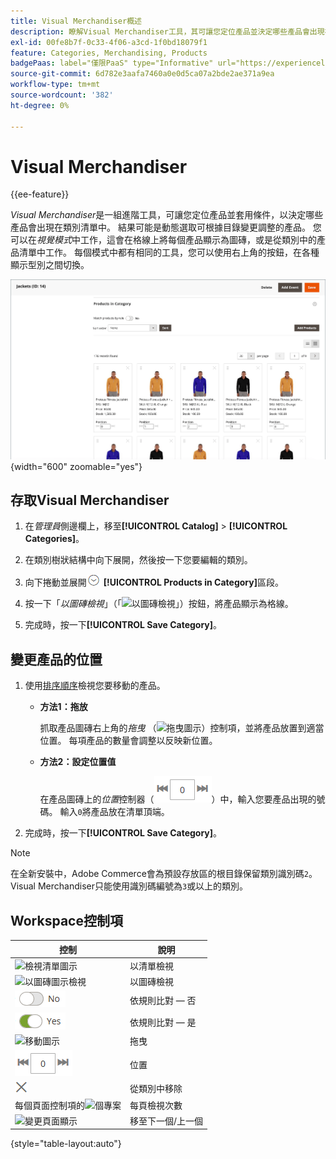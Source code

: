 ```yaml
---
title: Visual Merchandiser概述
description: 瞭解Visual Merchandiser工具，其可讓您定位產品並決定哪些產品會出現在類別清單中。
exl-id: 00fe8b7f-0c33-4f06-a3cd-1f0bd18079f1
feature: Categories, Merchandising, Products
badgePaas: label="僅限PaaS" type="Informative" url="https://experienceleague.adobe.com/zh-hant/docs/commerce/user-guides/product-solutions" tooltip="僅適用於雲端專案(Adobe管理的PaaS基礎結構)和內部部署專案的Adobe Commerce 。"
source-git-commit: 6d782e3aafa7460a0e0d5ca07a2bde2ae371a9ea
workflow-type: tm+mt
source-wordcount: '382'
ht-degree: 0%

---
```


# Visual Merchandiser

{{ee-feature}}

_Visual Merchandiser_&#x200B;是一組進階工具，可讓您定位產品並套用條件，以決定哪些產品會出現在類別清單中。 結果可能是動態選取可根據目錄變更調整的產品。 您可以在&#x200B;_視覺模式_&#x200B;中工作，這會在格線上將每個產品顯示為圖磚，或是從類別中的產品清單中工作。 每個模式中都有相同的工具，您可以使用右上角的按鈕，在各種顯示型別之間切換。

![圖磚檢視中的類別產品](./assets/category-products-visual-with-stock.png){width="600" zoomable="yes"}

## 存取Visual Merchandiser

1. 在&#x200B;_管理員_&#x200B;側邊欄上，移至&#x200B;**[!UICONTROL Catalog]** > **[!UICONTROL Categories]**。

1. 在類別樹狀結構中向下展開，然後按一下您要編輯的類別。

1. 向下捲動並展開![擴充選擇器](../assets/icon-display-expand.png) **[!UICONTROL Products in Category]**&#x200B;區段。

1. 按一下「_以圖磚檢視_」（「![以圖磚檢視](../assets/icon-view-tiles.png)」）按鈕，將產品顯示為格線。

1. 完成時，按一下&#x200B;**[!UICONTROL Save Category]**。

## 變更產品的位置

1. 使用[排序順序](../catalog/navigation-product-listings.md)檢視您要移動的產品。

   - **方法1：拖放**

     抓取產品圖磚右上角的&#x200B;_拖曳_ （![拖曳圖示](../assets/icon-move.png)）控制項，並將產品放置到適當位置。 每項產品的數量會調整以反映新位置。

   - **方法2：設定位置值**

     在產品圖磚上的&#x200B;_位置_&#x200B;控制器（![位置欄位](../assets/control-position.png)）中，輸入您要產品出現的號碼。 輸入`0`將產品放在清單頂端。

1. 完成時，按一下&#x200B;**[!UICONTROL Save Category]**。

>[!NOTE]
>
>在全新安裝中，Adobe Commerce會為預設存放區的根目錄保留類別識別碼`2`。 Visual Merchandiser只能使用識別碼編號為`3`或以上的類別。

## Workspace控制項

| 控制 | 說明 |
|--- |--- |
| ![檢視清單圖示](../assets/icon-view-list.png) | 以清單檢視 |
| ![以圖磚圖示檢視](../assets/icon-view-tiles.png) | 以圖磚檢視 |
| ![依規則比對 — 否](../assets/toggle-no.png) | 依規則比對 — 否 |
| ![依規則比對 — 是](../assets/toggle-yes.png) | 依規則比對 — 是 |
| ![移動圖示](../assets/icon-move.png) | 拖曳 |
| ![位置控制器](../assets/control-position.png) | 位置 |
| ![從類別圖示移除](../assets/icon-delete-x.png) | 從類別中移除 |
| 每個頁面控制項的![個專案](../assets/control-items-per-page.png) | 每頁檢視次數 |
| ![變更頁面顯示](../assets/control-page-display.png) | 移至下一個/上一個 |

{style="table-layout:auto"}
